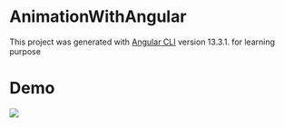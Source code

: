 # AnimationWithAngular

This project was generated with [Angular CLI](https://github.com/angular/angular-cli) version 13.3.1. for learning purpose

# Demo

<img src = "angularDemo.gif" />
